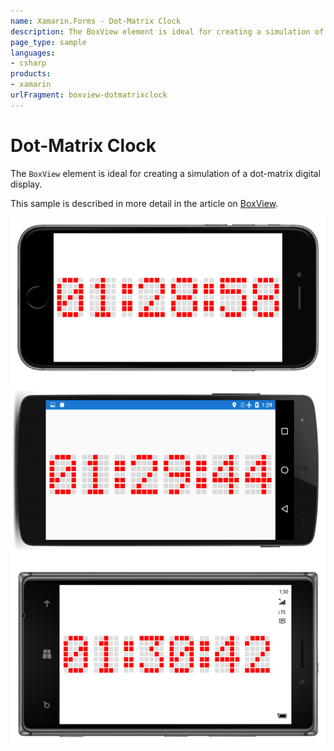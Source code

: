 ```yaml
---
name: Xamarin.Forms - Dot-Matrix Clock
description: The BoxView element is ideal for creating a simulation of a dot-matrix digital display. This sample is described in more detail in the article on...
page_type: sample
languages:
- csharp
products:
- xamarin
urlFragment: boxview-dotmatrixclock
---
```

# Dot-Matrix Clock

The `BoxView` element is ideal for creating a simulation of a dot-matrix digital display.

This sample is described in more detail in the article on [BoxView](/guides/xamarin-forms/user-interface/boxview/).

![Dot-Matrix Clock application screenshot](Screenshots/01Triple.png "Dot-Matrix Clock application screenshot")
